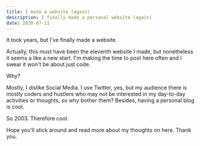 ```yaml
---
title: I made a website (again)
description: I finally made a personal website (again)
date: 2020-07-11
---
```


It took years, but I've finally made a website. 


Actually, this must have been the eleventh website I made, but nonetheless it seems a like a new start.  I'm making the time to post here often and I swear it won't be about just code.


Why?

Mostly, I dislike Social Media. I use Twitter, yes, but my audience there is mostly coders and hustlers who may not be interested in my day-to-day activities or thoughts, so why bother them? Besides, having a personal blog is cool. 

So 2003. Therefore cool.

Hope you'll stick around and read more about my thoughts on here. Thank you.

